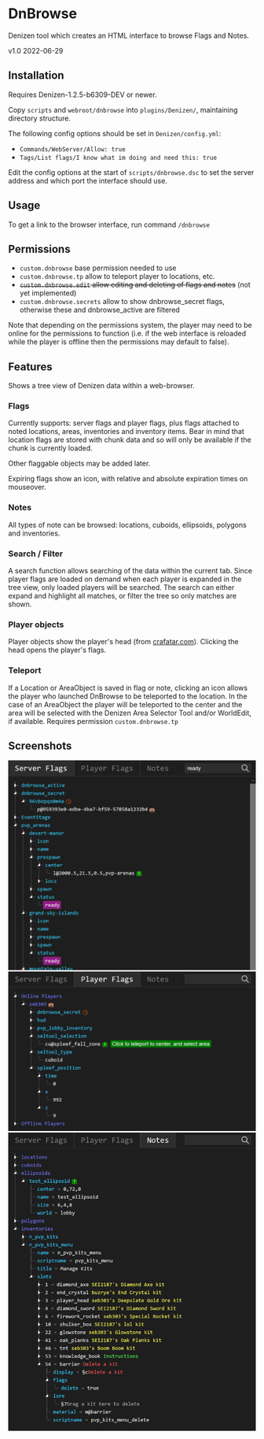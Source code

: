 # DnBrowse

Denizen tool which creates an HTML interface to browse Flags and Notes.

v1.0 2022-06-29

## Installation

Requires Denizen-1.2.5-b6309-DEV or newer.

Copy `scripts` and `webroot/dnbrowse` into `plugins/Denizen/`, maintaining directory structure.

The following config options should be set in `Denizen/config.yml`:
- `Commands/WebServer/Allow: true`
- `Tags/List flags/I know what im doing and need this: true`

Edit the config options at the start of `scripts/dnbrowse.dsc` to set the server address and which port the interface should use.

## Usage

To get a link to the browser interface, run command `/dnbrowse`

## Permissions

- `custom.dnbrowse` base permission needed to use
- `custom.dnbrowse.tp` allow to teleport player to locations, etc.
- ~~`custom.dnbrowse.edit` allow editing and deleting of flags and notes~~ (not yet implemented)
- `custom.dnbrowse.secrets` allow to show dnbrowse_secret flags, otherwise these and dnbrowse_active are filtered

Note that depending on the permissions system, the player may need to be online for the permissions to function (i.e. if the web interface is reloaded while the player is offline then the permissions may default to false).

## Features

Shows a tree view of Denizen data within a web-browser.

### Flags

Currently supports: server flags and player flags, plus flags attached to noted locations, areas, inventories and inventory items. Bear in mind that location flags are stored with chunk data and so will only be available if the chunk is currently loaded.

Other flaggable objects may be added later.

Expiring flags show an icon, with relative and absolute expiration times on mouseover.

### Notes

All types of note can be browsed: locations, cuboids, ellipsoids, polygons and inventories.

### Search / Filter

A search function allows searching of the data within the current tab. Since player flags are loaded on demand when each player is expanded in the tree view, only loaded players will be searched. The search can either expand and highlight all matches, or filter the tree so only matches are shown.

### Player objects

Player objects show the player's head (from [crafatar.com](https://crafatar.com/)). Clicking the head opens the player's flags.

### Teleport

If a Location or AreaObject is saved in flag or note, clicking an icon allows the player who launched DnBrowse to be teleported to the location. In the case of an AreaObject the player will be teleported to the center and the area will be selected with the Denizen Area Selector Tool and/or WorldEdit, if available.  Requires permission `custom.dnbrowse.tp`

## Screenshots

![Server Flags](https://github.com/seb303/DnBrowse/raw/main/readme-images/server-flags.png)
![Player Flags](https://github.com/seb303/DnBrowse/raw/main/readme-images/player-flags.png)
![Notes](https://github.com/seb303/DnBrowse/raw/main/readme-images/notes.png)
